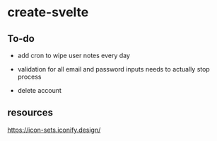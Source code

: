 # create-svelte

## To-do


- add cron to wipe user notes every day

- validation for all email and password inputs needs to actually stop process
- delete account

## resources

https://icon-sets.iconify.design/

 